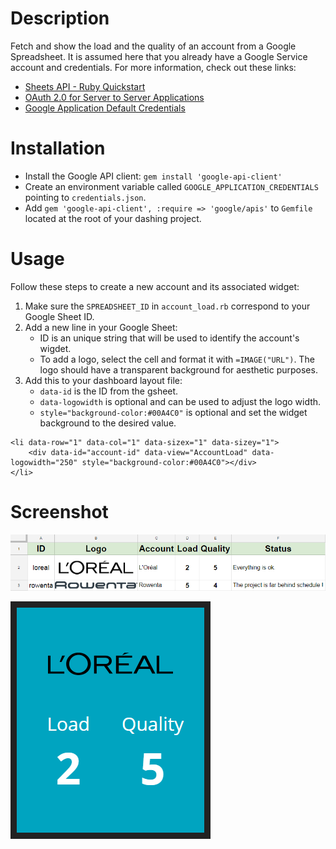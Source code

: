 # Description
Fetch and show the load and the quality of an account from a Google Spreadsheet. It is assumed here that you already have a Google Service account and credentials. For more information, check out these links:
* [Sheets API - Ruby Quickstart](https://developers.google.com/sheets/api/quickstart/ruby)
* [OAuth 2.0 for Server to Server Applications](https://developers.google.com/api-client-library/ruby/auth/service-accounts)
* [Google Application Default Credentials](https://developers.google.com/identity/protocols/application-default-credentials)

# Installation
* Install the Google API client: `gem install 'google-api-client'`
* Create an environment variable called `GOOGLE_APPLICATION_CREDENTIALS` pointing to `credentials.json`.
* Add `gem 'google-api-client', :require => 'google/apis'` to `Gemfile` located at the root of your dashing project.

# Usage
Follow these steps to create a new account and its associated widget:
1. Make sure the `SPREADSHEET_ID` in `account_load.rb` correspond to your Google Sheet ID.
2. Add a new line in your Google Sheet:
    * ID is an unique string that will be used to identify the account's wigdet.
    * To add a logo, select the cell and format it with `=IMAGE("URL")`. The logo should have a transparent background for aesthetic purposes.
3. Add this to your dashboard layout file:
    * `data-id` is the ID from the gsheet.
    * `data-logowidth` is optional and can be used to adjust the logo width.
    * `style="background-color:#00A4C0"` is optional and set the widget background to the desired value.
```
<li data-row="1" data-col="1" data-sizex="1" data-sizey="1">
    <div data-id="account-id" data-view="AccountLoad" data-logowidth="250" style="background-color:#00A4C0"></div>
</li>
```

# Screenshot
![Sheet Example](screenshots/sheet_example.png)

![AccountLoad Preview](screenshots/account_load.png)

